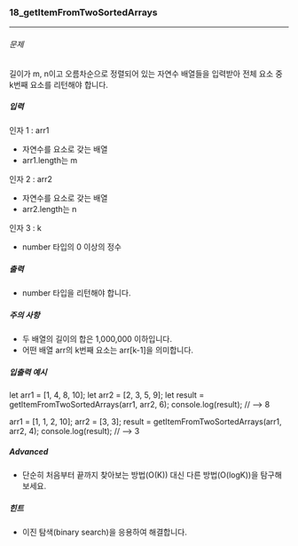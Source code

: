 ### 18_getItemFromTwoSortedArrays

***

###### 문제 

길이가 m, n이고 오름차순으로 정렬되어 있는 자연수 배열들을 입력받아 전체 요소 중 k번째 요소를 리턴해야 합니다.

##### 입력

인자 1 : arr1
- 자연수를 요소로 갖는 배열
- arr1.length는 m

인자 2 : arr2
- 자연수를 요소로 갖는 배열
- arr2.length는 n

인자 3 : k
- number 타입의 0 이상의 정수

##### 출력

- number 타입을 리턴해야 합니다.

##### 주의 사항

- 두 배열의 길이의 합은 1,000,000 이하입니다.
- 어떤 배열 arr의 k번째 요소는 arr[k-1]을 의미합니다.

##### 입출력 예시

let arr1 = [1, 4, 8, 10];
let arr2 = [2, 3, 5, 9];
let result = getItemFromTwoSortedArrays(arr1, arr2, 6);
console.log(result); // --> 8

arr1 = [1, 1, 2, 10];
arr2 = [3, 3];
result = getItemFromTwoSortedArrays(arr1, arr2, 4);
console.log(result); // --> 3

##### Advanced

- 단순히 처음부터 끝까지 찾아보는 방법(O(K)) 대신 다른 방법(O(logK))을 탐구해 보세요.

##### 힌트

- 이진 탐색(binary search)을 응용하여 해결합니다.